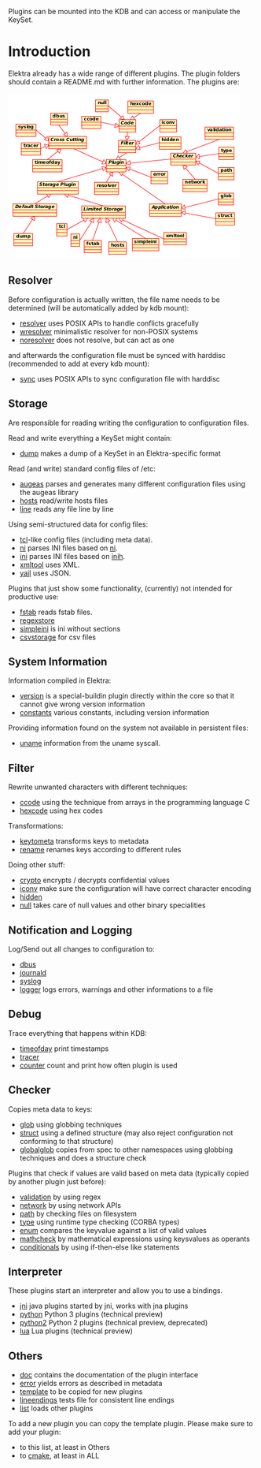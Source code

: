 Plugins can be mounted into the KDB and can access or manipulate the
KeySet.

# Introduction #

Elektra already has a wide range of different plugins.
The plugin folders should contain a README.md with further information.
The plugins are:

![Overview Plugins](/doc/images/overview_plugins.png)


## Resolver ##

Before configuration is actually written, the file name needs to be
determined (will be automatically added by kdb mount):

- [resolver](resolver) uses POSIX APIs to handle conflicts gracefully
- [wresolver](wresolver) minimalistic resolver for non-POSIX systems
- [noresolver](noresolver) does not resolve, but can act as one

and afterwards the configuration file must be synced with
harddisc (recommended to add at every kdb mount):

- [sync](sync) uses POSIX APIs to sync configuration file with harddisc

## Storage ##

Are responsible for reading writing the configuration to configuration
files.

Read and write everything a KeySet might contain:

- [dump](dump) makes a dump of a KeySet in an Elektra-specific format

Read (and write) standard config files of /etc:

- [augeas](augeas) parses and generates many different configuration
  files using the augeas library
- [hosts](hosts) read/write hosts files
- [line](line) reads any file line by line

Using semi-structured data for config files:

- [tcl](tcl)-like config files (including meta data).
- [ni](ni) parses INI files based on
    [ni](https://github.com/chazomaticus/bohr/blob/master/include/bohr/ni.h).
- [ini](ini) parses INI files based on
    [inih](http://code.google.com/p/inih/).
- [xmltool](xmltool) uses XML.
- [yajl](yajl#introduction) uses JSON.

Plugins that just show some functionality, (currently) not intended for
productive use:

- [fstab](fstab) reads fstab files.
- [regexstore](regexstore)
- [simpleini](simpleini) is ini without sections
- [csvstorage](csvstorage) for csv files

## System Information ##

Information compiled in Elektra:
- [version](version) is a special-buildin plugin directly within the
  core so that it cannot give wrong version information
- [constants](constants) various constants, including version
  information

Providing information found on the system not available in persistent
files:

- [uname](uname) information from the uname syscall.


## Filter ##

Rewrite unwanted characters with different techniques:

- [ccode](ccode) using the technique from arrays in the programming
  language C
- [hexcode](hexcode) using hex codes

Transformations:

- [keytometa](keytometa) transforms keys to metadata
- [rename](rename) renames keys according to different rules

Doing other stuff:

- [crypto](crypto) encrypts / decrypts confidential values
- [iconv](iconv) make sure the configuration will have correct
  character encoding
- [hidden](hidden) 
- [null](null) takes care of null values and other binary specialities


## Notification and Logging ##

Log/Send out all changes to configuration to:

- [dbus](dbus)
- [journald](journald)
- [syslog](syslog)
- [logger](logger) logs errors, warnings and other informations to a file

## Debug ##

Trace everything that happens within KDB:

- [timeofday](timeofday) print timestamps
- [tracer](tracer)
- [counter](counter) count and print how often plugin is used


## Checker ##

Copies meta data to keys:

- [glob](glob) using globbing techniques
- [struct](struct) using a defined structure (may also reject
  configuration not conforming to that structure)
- [globalglob](globalglob) copies from spec to other namespaces using globbing techniques and does a structure check

Plugins that check if values are valid based on meta data (typically
copied by another plugin just before):

- [validation](validation) by using regex
- [network](network) by using network APIs
- [path](path) by checking files on filesystem
- [type](type) using runtime type checking (CORBA types)
- [enum](enum) compares the keyvalue against a list of valid values
- [mathcheck](mathcheck) by mathematical expressions using keysvalues as operants
- [conditionals](conditionals) by using if-then-else like statements

## Interpreter ##

These plugins start an interpreter and allow you to use a bindings.

- [jni](jni) java plugins started by jni, works with jna plugins
- [python](python) Python 3 plugins (technical preview)
- [python2](python2) Python 2 plugins (technical preview, deprecated)
- [lua](lua) Lua plugins (technical preview)


## Others ##

- [doc](doc) contains the documentation of the plugin interface
- [error](error) yields errors as described in metadata
- [template](template) to be copied for new plugins
- [lineendings](lineendings) tests file for consistent line endings
- [list](list) loads other plugins

To add a new plugin you can copy the template plugin. Please make sure
to add your plugin:

- to this list, at least in Others
- to [cmake](/cmake/ElektraCache.cmake), at least in ALL
